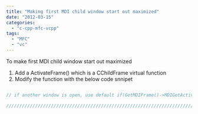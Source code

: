 ```yaml
---
title: "Making first MDI child window start out maximized"
date: "2012-03-15"
categories: 
  - "c-cpp-mfc-vcpp"
tags: 
  - "MFC"
  - "vc"
---
```


 To make first MDI child window start out maximized

1. Add a ActivateFrame() which is a CChildFrame virtual function
2. Modify the function with the below code snnipet

```c void CChildFrame::ActivateFrame(int nCmdShow) { //////////////////////////////////////////////////////////////////////////// // To make first MDI child window start out maximized // //////////////////////////////////////////////////////////////////////////// m\_pMainWnd->ShowWindow(SW\_SHOWMAXIMIZED);

// if another window is open, use default if(GetMDIFrame()->MDIGetActive()) { CMDIChildWnd::ActivateFrame(nCmdShow); } else // else open the child window maximized. { CMDIChildWnd::ActivateFrame(SW\_SHOWMAXIMIZED); }

//////////////////////////////////////////////////////////////////////////// } ```
